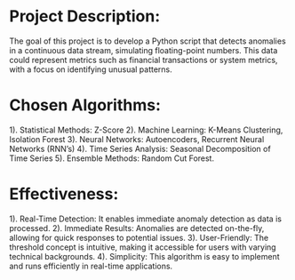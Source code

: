 # Project Description: 
The goal of this project is to develop a Python script that detects anomalies in a continuous data stream, simulating floating-point numbers. This data could represent metrics such as financial transactions or system metrics, with a focus on identifying unusual patterns.
# Chosen Algorithms:
1). Statistical Methods: Z-Score
2). Machine Learning: K-Means Clustering, Isolation Forest
3). Neural Networks: Autoencoders, Recurrent Neural Networks (RNN’s)
4). Time Series Analysis: Seasonal Decomposition of Time Series
5). Ensemble Methods: Random Cut Forest.
# Effectiveness:
1). Real-Time Detection: It enables immediate anomaly detection as data is
processed.
2). Immediate Results: Anomalies are detected on-the-fly, allowing for quick
responses to potential issues.
3). User-Friendly: The threshold concept is intuitive, making it accessible for users
with varying technical backgrounds.
4). Simplicity: This algorithm is easy to implement and runs efficiently in real-time
applications.
